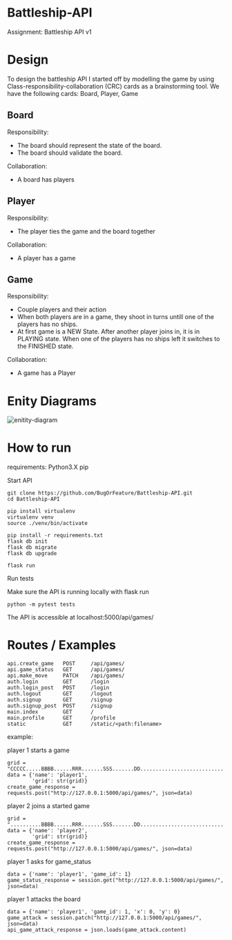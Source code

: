 # Battleship-API
Assignment: Battleship API v1

# Design

To design the battleship API I started off by modelling the game by using Class-responsibility-collaboration (CRC) cards as a brainstorming tool.
We have the following cards: Board, Player, Game

## Board
Responsibility:
* The board should represent the state of the board.
* The board should validate the board.

Collaboration:
* A board has players

## Player
Responsibility:
* The player ties the game and the board together

Collaboration:
* A player has a game

## Game
Responsibility:
* Couple players and their action
* When both players are in a game, they shoot in turns untill one of the players has no ships.
* At first game is a NEW State. After another player joins in, it is in PLAYING state. When one of the players has no ships left it switches to the FINISHED state.

Collaboration:
* A game has a Player

# Enity Diagrams
![enitity-diagram](https://user-images.githubusercontent.com/15825757/140053838-186432c3-1872-40d6-aa6a-2bed2f47ba40.png)

# How to run
requirements:
Python3.X
pip


Start API
```
git clone https://github.com/BugOrFeature/Battleship-API.git
cd Battleship-API

pip install virtualenv
virtualenv venv
source ./venv/bin/activate

pip install -r requirements.txt
flask db init
flask db migrate
flask db upgrade

flask run
```
Run tests

Make sure the API is running locally with flask run
```
python -m pytest tests
```

The API is accessible at localhost:5000/api/games/

# Routes / Examples
```
api.create_game   POST     /api/games/
api.game_status   GET      /api/games/
api.make_move     PATCH    /api/games/
auth.login        GET      /login
auth.login_post   POST     /login
auth.logout       GET      /logout
auth.signup       GET      /signup
auth.signup_post  POST     /signup
main.index        GET      /
main.profile      GET      /profile
static            GET      /static/<path:filename>
```

example:


player 1 starts a game
```
grid = "CCCCC.....BBBB......RRR.......SSS.......DD.........................................................."
data = {'name': 'player1',
        'grid': str(grid)}
create_game_response = requests.post("http://127.0.0.1:5000/api/games/", json=data)
```

player 2 joins a started game
```
grid = "..........BBBB......RRR.......SSS.......DD.....................................................CCCCC"
data = {'name': 'player2',
        'grid': str(grid)}
create_game_response = requests.post("http://127.0.0.1:5000/api/games/", json=data)
```

player 1 asks for game_status
```
data = {'name': 'player1', 'game_id': 1}
game_status_response = session.get("http://127.0.0.1:5000/api/games/", json=data)
```

player 1 attacks the board
```
data = {'name': 'player1', 'game_id': 1, 'x': 0, 'y': 0}
game_attack = session.patch("http://127.0.0.1:5000/api/games/", json=data)
api_game_attack_response = json.loads(game_attack.content)
```
